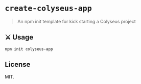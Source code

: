 # `create-colyseus-app`

> An npm init template for kick starting a Colyseus project

## :crossed_swords: Usage

```
npm init colyseus-app
```

## License

MIT.
